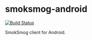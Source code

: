 # smoksmog-android

[![Build Status](https://travis-ci.org/SmokSmog/smoksmog-android.svg)](https://travis-ci.org/SmokSmog/smoksmog-android)

SmokSmog client for Android.
